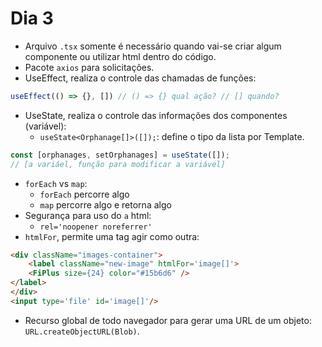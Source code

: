 # Dia 3

- Arquivo `.tsx` somente é necessário quando vai-se criar algum componente ou utilizar html dentro do código.
- Pacote `axios` para solicitações.
- UseEffect, realiza o controle das chamadas de funções:
```js
useEffect(() => {}, []) // () => {} qual ação? // [] quando?
```
- UseState, realiza o controle das informações dos componentes (variável):
    - `useState<Orphanage[]>([]);`: define o tipo da lista por Template.
```js
const [orphanages, setOrphanages] = useState([]);
// [a variáel, função para modificar a variável]
```
- `forEach` vs `map`:
    - `forEach` percorre algo
    - `map` percorre algo e retorna algo
- Segurança para uso do `a` html:
    - `rel='noopener noreferrer'`
- `htmlFor`, permite uma tag agir como outra:
```html
<div className="images-container">
    <label className="new-image" htmlFor='image[]'>
    <FiPlus size={24} color="#15b6d6" />
</label>
</div>
<input type='file' id='image[]'/>
```
- Recurso global de todo navegador para gerar uma URL de um objeto: `URL.createObjectURL(Blob)`.